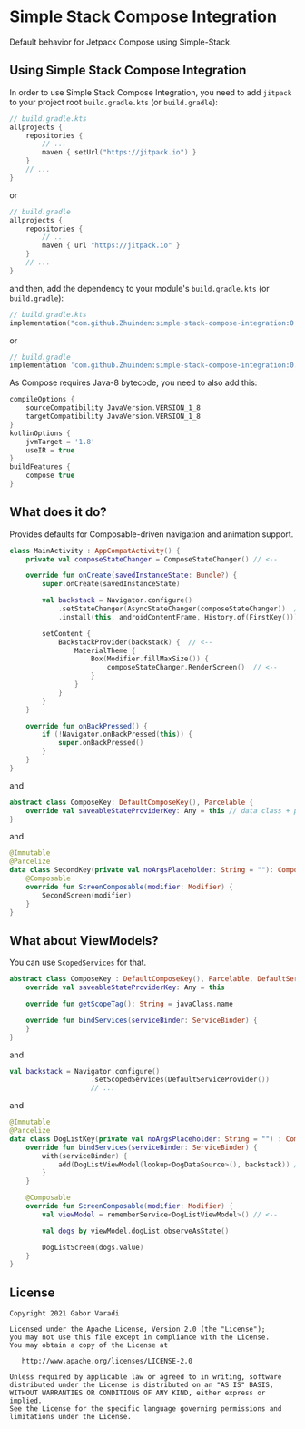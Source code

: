 # Simple Stack Compose Integration

Default behavior for Jetpack Compose using Simple-Stack.

## Using Simple Stack Compose Integration

In order to use Simple Stack Compose Integration, you need to add `jitpack` to your project root `build.gradle.kts`
(or `build.gradle`):

``` kotlin
// build.gradle.kts
allprojects {
    repositories {
        // ...
        maven { setUrl("https://jitpack.io") }
    }
    // ...
}
```

or

``` groovy
// build.gradle
allprojects {
    repositories {
        // ...
        maven { url "https://jitpack.io" }
    }
    // ...
}
```

and then, add the dependency to your module's `build.gradle.kts` (or `build.gradle`):

``` kotlin
// build.gradle.kts
implementation("com.github.Zhuinden:simple-stack-compose-integration:0.3.1")
```

or

``` groovy
// build.gradle
implementation 'com.github.Zhuinden:simple-stack-compose-integration:0.3.1'
```

As Compose requires Java-8 bytecode, you need to also add this:

``` groovy
compileOptions {
    sourceCompatibility JavaVersion.VERSION_1_8
    targetCompatibility JavaVersion.VERSION_1_8
}
kotlinOptions {
    jvmTarget = '1.8'
    useIR = true
}
buildFeatures {
    compose true
}
```

## What does it do?

Provides defaults for Composable-driven navigation and animation support.

``` kotlin
class MainActivity : AppCompatActivity() {
    private val composeStateChanger = ComposeStateChanger() // <--

    override fun onCreate(savedInstanceState: Bundle?) {
        super.onCreate(savedInstanceState)

        val backstack = Navigator.configure()
            .setStateChanger(AsyncStateChanger(composeStateChanger))  // <--
            .install(this, androidContentFrame, History.of(FirstKey()))

        setContent {
            BackstackProvider(backstack) {  // <--
                MaterialTheme {
                    Box(Modifier.fillMaxSize()) {
                        composeStateChanger.RenderScreen()  // <--
                    }
                }
            }
        }
    }

    override fun onBackPressed() {
        if (!Navigator.onBackPressed(this)) {
            super.onBackPressed()
        }
    }
}
```

and

``` kotlin
abstract class ComposeKey: DefaultComposeKey(), Parcelable {
    override val saveableStateProviderKey: Any = this // data class + parcelable!
}
```

and

``` kotlin
@Immutable
@Parcelize
data class SecondKey(private val noArgsPlaceholder: String = ""): ComposeKey() {
    @Composable
    override fun ScreenComposable(modifier: Modifier) {
        SecondScreen(modifier)
    }
}
```

## What about ViewModels?

You can use `ScopedServices` for that.

``` kotlin
abstract class ComposeKey : DefaultComposeKey(), Parcelable, DefaultServiceProvider.HasServices {
    override val saveableStateProviderKey: Any = this

    override fun getScopeTag(): String = javaClass.name

    override fun bindServices(serviceBinder: ServiceBinder) {
    }
}
```

and

``` kotlin
val backstack = Navigator.configure()
                    .setScopedServices(DefaultServiceProvider())
                    // ...
```

and

``` kotlin
@Immutable
@Parcelize
data class DogListKey(private val noArgsPlaceholder: String = "") : ComposeKey() {
    override fun bindServices(serviceBinder: ServiceBinder) {
        with(serviceBinder) {
            add(DogListViewModel(lookup<DogDataSource>(), backstack)) // <--
        }
    }

    @Composable
    override fun ScreenComposable(modifier: Modifier) {
        val viewModel = rememberService<DogListViewModel>() // <--

        val dogs by viewModel.dogList.observeAsState()

        DogListScreen(dogs.value)
    }
}
```

## License

    Copyright 2021 Gabor Varadi

    Licensed under the Apache License, Version 2.0 (the "License");
    you may not use this file except in compliance with the License.
    You may obtain a copy of the License at

       http://www.apache.org/licenses/LICENSE-2.0

    Unless required by applicable law or agreed to in writing, software
    distributed under the License is distributed on an "AS IS" BASIS,
    WITHOUT WARRANTIES OR CONDITIONS OF ANY KIND, either express or implied.
    See the License for the specific language governing permissions and
    limitations under the License.
